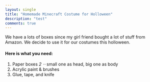 ```yaml
---
layout: single
title: "Homemade Minecraft Costume for Holloween"
description: "test"
comments: true
---
```

We have a lots of boxes since my girl friend bought a lot of stuff from Amazon. We decide to use it for our costumes this holloween.

#### Here is what you need:
1. Paper boxes *2
⋅⋅* small one as head, big one as body
2. Acrylic paint & brushes
3. Glue, tape, and knife

